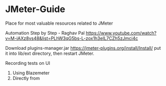 # JMeter-Guide
Place for most valuable resources related to JMeter


Automation Step by Step - Raghav Pal
https://www.youtube.com/watch?v=M-iAXz8vs48&list=PLhW3qG5bs-L-zox1h3eIL7CZh5zJmci4c

Download plugins-manager.jar 
https://jmeter-plugins.org/install/Install/
put it into lib/ext directory, then restart JMeter.

Recording tests on UI
1. Using Blazemeter
2. Directly from
